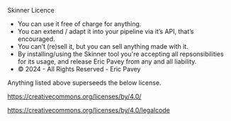 Skinner Licence

- You can use it free of charge for anything.
- You can extend / adapt it into your pipeline via it’s API, that’s encouraged.
- You can’t (re)sell it, but you can sell anything made with it.
- By installing/using the Skinner tool you're accepting all repsonsibilities for its usage, and release Eric Pavey from any and all liability.
- © 2024 - All Rights Reserved - Eric Pavey

Anything listed above superseeds the below license. 

https://creativecommons.org/licenses/by/4.0/

https://creativecommons.org/licenses/by/4.0/legalcode
